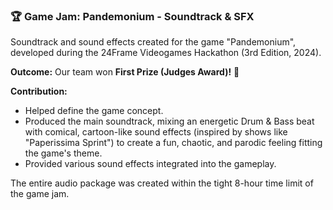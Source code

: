### 🏆 Game Jam: Pandemonium - Soundtrack & SFX

Soundtrack and sound effects created for the game "Pandemonium", developed during the 24Frame Videogames Hackathon (3rd Edition, 2024).

**Outcome:** Our team won **First Prize (Judges Award)!** 🎉

**Contribution:**
*   Helped define the game concept.
*   Produced the main soundtrack, mixing an energetic Drum & Bass beat with comical, cartoon-like sound effects (inspired by shows like "Paperissima Sprint") to create a fun, chaotic, and parodic feeling fitting the game's theme.
*   Provided various sound effects integrated into the gameplay.

The entire audio package was created within the tight 8-hour time limit of the game jam.